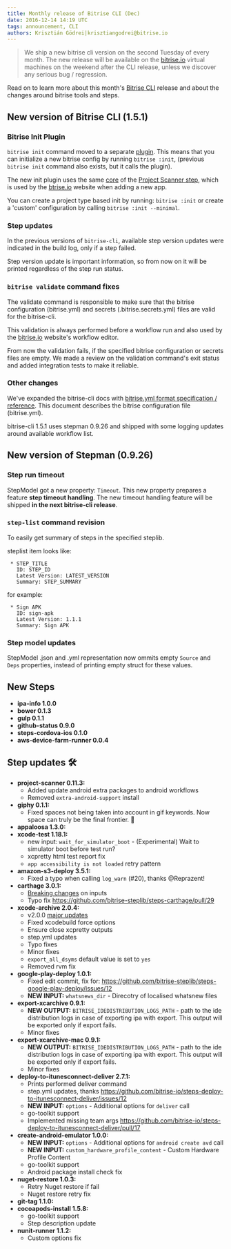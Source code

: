 ```yaml
---
title: Monthly release of Bitrise CLI (Dec)
date: 2016-12-14 14:19 UTC
tags: announcement, CLI
authors: Krisztián Gödrei|krisztiangodrei@bitrise.io
---
```


> We ship a new bitrise cli version on the second Tuesday of every month.
> The new release will be available on the [bitrise.io](https://www.bitrise.io)
> virtual machines on the weekend after the CLI release,
> unless we discover any serious bug / regression.

Read on to learn more about this month's [Bitrise CLI](https://github.com/bitrise-io/bitrise) release and about the changes around bitrise tools and steps.

## New version of Bitrise CLI (1.5.1)

### Bitrise Init Plugin

`bitrise init` command moved to a separate [plugin](https://github.com/bitrise-core/bitrise-plugins-init). This means that you can initialize a new bitrise config by running `bitrise :init`, (previous `bitrise init` command also exists, but it calls the plugin).

The new init plugin uses the same [core](https://github.com/bitrise-core/bitrise-init) of the [Project Scanner step](https://github.com/bitrise-steplib/steps-project-scanner), which is used by the [btrise.io](https://www.bitrise.io) website when adding a new app.

You can create a project type based init by running: `bitrise :init` or create a 'custom' configuration by calling `bitrise :init --minimal`.

### Step updates

In the previous versions of `bitrise-cli`, available step version updates were indicated in the build log, only if a step failed.

Step version update is important information, so from now on it will be printed regardless of the step run status.

### `bitrise validate` command fixes

The validate command is responsible to make sure that the bitrise configuration (bitrise.yml) and secrets (.bitrise.secrets.yml) files are valid for the bitrise-cli.

This validation is always performed before a workflow run and also used by the [bitrise.io](https://www.bitrise.io/) website's workflow editor.

From now the validation fails, if the specified bitrise configuration or secrets files are empty. We made a review on the validation command's exit status and added integration tests to make it reliable.

### Other changes

We've expanded the bitrise-cli docs with [bitrise.yml format specification / reference](https://github.com/bitrise-io/bitrise/blob/master/_docs/bitrise-yml-format-spec.md). This document describes the bitrise configuration file (bitrise.yml).

bitrise-cli 1.5.1 uses stepman 0.9.26 and shipped with some logging updates around available workflow list.


## New version of Stepman (0.9.26)

### Step run timeout

StepModel got a new property: `Timeout`. This new property prepares a feature __step timeout handling__. The new timeout handling feature will be shipped __in the next bitrise-cli release__.

### `step-list` command revision

To easily get summary of steps in the specified steplib.

steplist item looks like:

<pre><code> * STEP_TITLE
   ID: STEP_ID
   Latest Version: LATEST_VERSION
   Summary: STEP_SUMMARY</code></pre>

for example:

<pre><code> * Sign APK
   ID: sign-apk
   Latest Version: 1.1.1
   Summary: Sign APK</code></pre>

### Step model updates

StepModel .json and .yml representation now ommits empty `Source` and `Deps` properties, instead of printing empty struct for these values.

## New Steps

- __ipa-info 1.0.0__
- __bower 0.1.3__
- __gulp 0.1.1__
- __github-status 0.9.0__
- __steps-cordova-ios 0.1.0__
- __aws-device-farm-runner 0.0.4__

## Step updates 🛠

- __project-scanner 0.11.3:__
  - Added update android extra packages to android workflows
  - Removed `extra-android-support` install
- __giphy 0.1.1:__
  - Fixed spaces not being taken into account in gif keywords. Now space can truly be the final frontier. 🚀
- __appaloosa 1.3.0:__
- __xcode-test 1.18.1:__
  - new input: `wait_for_simulator_boot` - (Experimental) Wait to simulator boot before test run?
  - xcpretty html test report fix
  - `app accessibility is not loaded` retry pattern
- __amazon-s3-deploy 3.5.1:__
  - Fixed a typo when calling `log_warn` (#20), thanks @Reprazent!
- __carthage 3.0.1:__
  - [Breaking changes](https://github.com/bitrise-steplib/steps-carthage/releases/tag/3.0.0) on inputs
  - Typo fix https://github.com/bitrise-steplib/steps-carthage/pull/29
- __xcode-archive 2.0.4:__
  - v2.0.0 [major updates](https://github.com/bitrise-io/steps-xcode-archive/releases/tag/2.0.0)
  - Fixed xcodebuild force options
  - Ensure close xcpretty outputs
  - step.yml updates
  - Typo fixes
  - Minor fixes
  - `export_all_dsyms` default value is set to `yes`
  - Removed rvm fix
- __google-play-deploy 1.0.1:__
  - Fixed edit commit, fix for: https://github.com/bitrise-steplib/steps-google-play-deploy/issues/12
  - __NEW INPUT:__ `whatsnews_dir` - Direcotry of localised whatsnew files
- __export-xcarchive 0.9.1:__
  - __NEW OUTPUT:__ `BITRISE_IDEDISTRIBUTION_LOGS_PATH` - path to the ide distribution logs in case of exporting ipa with export. This output will be exported only if export fails.
  - Minor fixes
- __export-xcarchive-mac 0.9.1:__
  - __NEW OUTPUT:__ `BITRISE_IDEDISTRIBUTION_LOGS_PATH` - path to the ide distribution logs in case of exporting ipa with export. This output will be exported only if export fails.
  - Minor fixes
- __deploy-to-itunesconnect-deliver 2.7.1:__
  - Prints performed deliver command
  - step.yml updates, thanks https://github.com/bitrise-io/steps-deploy-to-itunesconnect-deliver/issues/12
  - __NEW INPUT:__ `options` - Additional options for `deliver` call
  - go-toolkit support
  - Implemented missing team args https://github.com/bitrise-io/steps-deploy-to-itunesconnect-deliver/pull/17
- __create-android-emulator 1.0.0:__
  - __NEW INPUT:__ `options` - Additional options for `android create avd` call
  - __NEW INPUT:__ `custom_hardware_profile_content` - Custom Hardware Profile Content
  - go-toolkit support
  - Android package install check fix
- __nuget-restore 1.0.3:__
  - Retry Nuget restore if fail
  - Nuget restore retry fix
- __git-tag 1.1.0:__
- __cocoapods-install 1.5.8:__
  - go-toolkit support
  - Step description update
- __nunit-runner 1.1.2:__
  - Custom options fix
